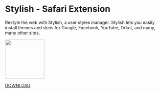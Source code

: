 Stylish - Safari Extension
==========================

Restyle the web with Stylish, a user styles manager. Stylish lets you easily install themes and skins for Google, Facebook, YouTube, Orkut, and many, many other sites.

[<img src="https://raw.github.com/350d/stylish/master/stylish.safariextension/icon.png" width="128" height="128">](http://sobolev.us/stylish)

[DOWNLOAD](http://sobolev.us/stylish)
